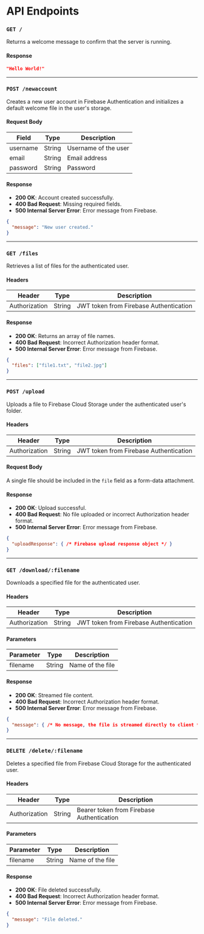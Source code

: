 # API Endpoints

### `GET /`

Returns a welcome message to confirm that the server is running.

#### Response
```json
"Hello World!"
```

---

### `POST /newaccount`

Creates a new user account in Firebase Authentication and initializes a default welcome file in the user's storage.

#### Request Body
| Field     | Type   | Description          |
|-----------|--------|----------------------|
| username  | String | Username of the user |
| email     | String | Email address        |
| password  | String | Password             |

#### Response
- **200 OK**: Account created successfully.
- **400 Bad Request**: Missing required fields.
- **500 Internal Server Error**: Error message from Firebase.

```json
{
  "message": "New user created."
}
```

---

### `GET /files`

Retrieves a list of files for the authenticated user.

#### Headers
| Header          | Type   | Description                              |
|-----------------|--------|------------------------------------------|
| Authorization   | String | JWT token from Firebase Authentication   |

#### Response
- **200 OK**: Returns an array of file names.
- **400 Bad Request**: Incorrect Authorization header format.
- **500 Internal Server Error**: Error message from Firebase.

```json
{
  "files": ["file1.txt", "file2.jpg"]
}
```

---

### `POST /upload`

Uploads a file to Firebase Cloud Storage under the authenticated user's folder.

#### Headers
| Header          | Type   | Description                              |
|-----------------|--------|------------------------------------------|
| Authorization   | String | JWT token from Firebase Authentication   |

#### Request Body
A single file should be included in the `file` field as a form-data attachment.

#### Response
- **200 OK**: Upload successful.
- **400 Bad Request**: No file uploaded or incorrect Authorization header format.
- **500 Internal Server Error**: Error message from Firebase.

```json
{
  "uploadResponse": { /* Firebase upload response object */ }
}
```

---

### `GET /download/:filename`

Downloads a specified file for the authenticated user.

#### Headers
| Header          | Type   | Description                              |
|-----------------|--------|------------------------------------------|
| Authorization   | String | JWT token from Firebase Authentication   |

#### Parameters
| Parameter | Type   | Description           |
|-----------|--------|-----------------------|
| filename  | String | Name of the file      |

#### Response
- **200 OK**: Streamed file content.
- **400 Bad Request**: Incorrect Authorization header format.
- **500 Internal Server Error**: Error message from Firebase.

```json
{
  "message": { /* No message, the file is streamed directly to client */ }
}
```

---

### `DELETE /delete/:filename`

Deletes a specified file from Firebase Cloud Storage for the authenticated user.

#### Headers
| Header          | Type   | Description                              |
|-----------------|--------|------------------------------------------|
| Authorization   | String | Bearer token from Firebase Authentication |

#### Parameters
| Parameter | Type   | Description           |
|-----------|--------|-----------------------|
| filename  | String | Name of the file      |

#### Response
- **200 OK**: File deleted successfully.
- **400 Bad Request**: Incorrect Authorization header format.
- **500 Internal Server Error**: Error message from Firebase.

```json
{
  "message": "File deleted."
}
```